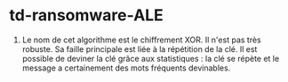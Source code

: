 # td-ransomware-ALE

1. Le nom de cet algorithme est le chiffrement XOR. Il n'est pas très robuste. Sa faille principale est liée à la répétition de la clé. Il est possible de deviner la clé grâce aux statistiques : la clé se répète et le message a certainement des mots fréquents devinables.


